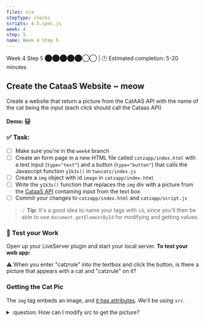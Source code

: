 ```yaml
---
files: n/a
stepType: checks
scripts: 4.5.spec.js
week: 4
step: 5
name: Week 4 Step 5
---
```


Week 4 Step 5 ⬤⬤⬤⬤⬤◯◯ | 🕐 Estimated completion: 5-20 minutes

## Create the CataaS Website ~ meow

Create a website that return a picture from the CatAAS API with the name of the cat being the input (each click should call the Cataas API)

#### Demo: [🐱](https://week4step5.emilychen10.repl.co/)

### ✅  Task:
- [ ] Make sure you're in the `week4` branch
- [ ] Create an form page in a new HTML file called `catzapp/index.html`  with a text input (`type="text"`) and a button (`type="button"`) that calls the Javascript function `y1k3s()` in `twocatz/index.js` 
- [ ] Create a `img` object with id `image` in `catzapp/index.html`
- [ ] Write the `y1k3s()` function that replaces the `img` div with a picture from the [CataaS API](http://cataas.com/) containing input from the text box
- [ ] Commit your changes to `catzapp/index.html` and `catzapp/script.js`

> :bulb: **Tip:** It's a good idea to name your tags with `id`, since you'll then be able to use `document.getElementById` for modifying and getting values.

### 🚧 Test your Work
Open up your LiveServer plugin and start your local server. **To test your web app:**

⚠️ When you enter "catzrule" into the textbox and click the button, is there a picture that appears with a cat and "catzrule" on it?

### Getting the Cat Pic
The `img` tag embeds an image, and [it has attributes](https://www.w3schools.com/tags/tag_img.asp). We'll be using `src`.

<details>
<summary>:question: How can I modify src to get the picture?</summary>
  </br>

When the button is clicked, it will call `y1k3s()`, so we will add a line of code in the function.
In HTML, the img tag looks like this:
```html
<img src="img_girl.jpg" alt="Girl in a jacket" width="500" height="600">
```
We can change the `src` value to a URL, or a file on a server. In our case, we'll change it to a URL to the Cat API.
> :bulb: Recall that the endpoint is https://cataas.com/cat/says/[your_text]

```js
 document.getElementById("YOUR_IMAGE_ID").src = THE_ENDPOINT + THE_INPUT
 ```
 
  <br><br/>
</details>
